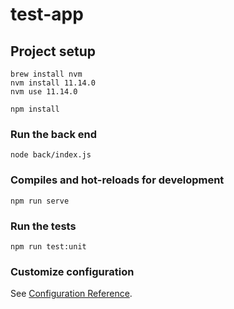 # test-app

## Project setup
```
brew install nvm
nvm install 11.14.0
nvm use 11.14.0

npm install
```

### Run the back end
```
node back/index.js
```

### Compiles and hot-reloads for development
```
npm run serve
```

### Run the tests
```
npm run test:unit
```

### Customize configuration
See [Configuration Reference](https://cli.vuejs.org/config/).
